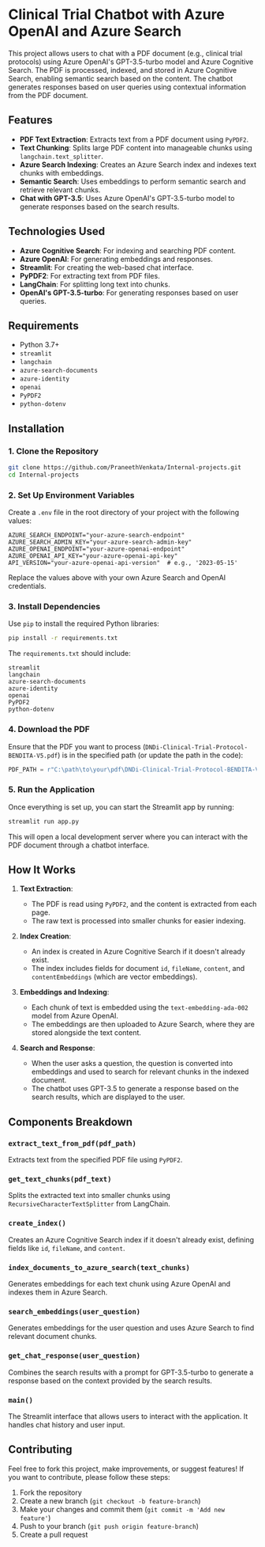 # Clinical Trial Chatbot with Azure OpenAI and Azure Search

This project allows users to chat with a PDF document (e.g., clinical trial protocols) using Azure OpenAI's GPT-3.5-turbo model and Azure Cognitive Search. The PDF is processed, indexed, and stored in Azure Cognitive Search, enabling semantic search based on the content. The chatbot generates responses based on user queries using contextual information from the PDF document.

## Features

- **PDF Text Extraction**: Extracts text from a PDF document using `PyPDF2`.
- **Text Chunking**: Splits large PDF content into manageable chunks using `langchain.text_splitter`.
- **Azure Search Indexing**: Creates an Azure Search index and indexes text chunks with embeddings.
- **Semantic Search**: Uses embeddings to perform semantic search and retrieve relevant chunks.
- **Chat with GPT-3.5**: Uses Azure OpenAI's GPT-3.5-turbo model to generate responses based on the search results.

## Technologies Used

- **Azure Cognitive Search**: For indexing and searching PDF content.
- **Azure OpenAI**: For generating embeddings and responses.
- **Streamlit**: For creating the web-based chat interface.
- **PyPDF2**: For extracting text from PDF files.
- **LangChain**: For splitting long text into chunks.
- **OpenAI's GPT-3.5-turbo**: For generating responses based on user queries.

## Requirements

- Python 3.7+
- `streamlit`
- `langchain`
- `azure-search-documents`
- `azure-identity`
- `openai`
- `PyPDF2`
- `python-dotenv`

## Installation

### 1. Clone the Repository

```bash
git clone https://github.com/PraneethVenkata/Internal-projects.git
cd Internal-projects
```

### 2. Set Up Environment Variables

Create a `.env` file in the root directory of your project with the following values:

```env
AZURE_SEARCH_ENDPOINT="your-azure-search-endpoint"
AZURE_SEARCH_ADMIN_KEY="your-azure-search-admin-key"
AZURE_OPENAI_ENDPOINT="your-azure-openai-endpoint"
AZURE_OPENAI_API_KEY="your-azure-openai-api-key"
API_VERSION="your-azure-openai-api-version"  # e.g., '2023-05-15'
```

Replace the values above with your own Azure Search and OpenAI credentials.

### 3. Install Dependencies

Use `pip` to install the required Python libraries:

```bash
pip install -r requirements.txt
```

The `requirements.txt` should include:

```
streamlit
langchain
azure-search-documents
azure-identity
openai
PyPDF2
python-dotenv
```

### 4. Download the PDF

Ensure that the PDF you want to process (`DNDi-Clinical-Trial-Protocol-BENDITA-V5.pdf`) is in the specified path (or update the path in the code):

```python
PDF_PATH = r"C:\path\to\your\pdf\DNDi-Clinical-Trial-Protocol-BENDITA-V5.pdf"
```

### 5. Run the Application

Once everything is set up, you can start the Streamlit app by running:

```bash
streamlit run app.py
```

This will open a local development server where you can interact with the PDF document through a chatbot interface.

## How It Works

1. **Text Extraction**:
   - The PDF is read using `PyPDF2`, and the content is extracted from each page.
   - The raw text is processed into smaller chunks for easier indexing.

2. **Index Creation**:
   - An index is created in Azure Cognitive Search if it doesn't already exist.
   - The index includes fields for document `id`, `fileName`, `content`, and `contentEmbeddings` (which are vector embeddings).

3. **Embeddings and Indexing**:
   - Each chunk of text is embedded using the `text-embedding-ada-002` model from Azure OpenAI.
   - The embeddings are then uploaded to Azure Search, where they are stored alongside the text content.

4. **Search and Response**:
   - When the user asks a question, the question is converted into embeddings and used to search for relevant chunks in the indexed document.
   - The chatbot uses GPT-3.5 to generate a response based on the search results, which are displayed to the user.

## Components Breakdown

### `extract_text_from_pdf(pdf_path)`
Extracts text from the specified PDF file using `PyPDF2`.

### `get_text_chunks(pdf_text)`
Splits the extracted text into smaller chunks using `RecursiveCharacterTextSplitter` from LangChain.

### `create_index()`
Creates an Azure Cognitive Search index if it doesn't already exist, defining fields like `id`, `fileName`, and `content`.

### `index_documents_to_azure_search(text_chunks)`
Generates embeddings for each text chunk using Azure OpenAI and indexes them in Azure Search.

### `search_embeddings(user_question)`
Generates embeddings for the user question and uses Azure Search to find relevant document chunks.

### `get_chat_response(user_question)`
Combines the search results with a prompt for GPT-3.5-turbo to generate a response based on the context provided by the search results.

### `main()`
The Streamlit interface that allows users to interact with the application. It handles chat history and user input.

## Contributing

Feel free to fork this project, make improvements, or suggest features! If you want to contribute, please follow these steps:

1. Fork the repository
2. Create a new branch (`git checkout -b feature-branch`)
3. Make your changes and commit them (`git commit -m 'Add new feature'`)
4. Push to your branch (`git push origin feature-branch`)
5. Create a pull request

